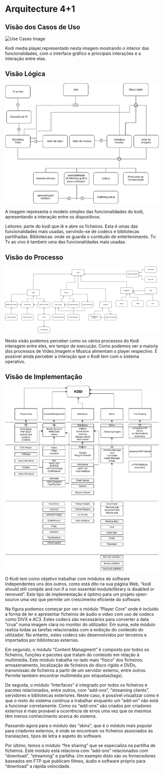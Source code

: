 # Arquitecture 4+1

## Visão dos Casos de Uso

![Use Cases Image](Use_Case_View.png)

Kodi media player,representado nesta imagem mostrando o interior das funcionalidades, com o interface gráfico e principais interações e a interação entre elas.

## Visão Lógica

![Logical View Image](Logical_View.png)

A imagem representa o modelo simples das funcionalidades do kodi, apresentando a interação entre os dispositivos.

Leitores: parte do kodi que lê e abre os ficheiros. Esta é umas das funcionalidades mais usadas, servindo-se de codecs e bibliotecas partilhadas.
Bibliotecas: onde se guarda o contêudo de entertenimento.
Tv: Tv ao vivo é tambem uma das funcionalidades mais usadas.

## Visão do Processo

![Process View Image](Process_View.png)

Nesta visão podemos perceber como os vários processos do Kodi interagem entre eles, em tempo de execução. Como podemos ver a maioria dos processos de Video,Imagem e Musica alimentam o player respectivo. É possivel ainda perceber a interação que o Kodi tem com o sistema operativo.

## Visão de Implementação

![Implementation View Image](Implementation_View.png)

O Kodi tem como objetivo trabalhar com módulos de software independentes uns dos outros, como está dito na sua página Web, “kodi should still compile and run if a non essential module/library is disabled or removed”.
Este tipo de implementação é óptimo para um projeto open-source uma vez que permite um crescimento eficiente do software.

Na figura podemos começar por ver o módulo “Player Core” onde é incluído a forma de ler e apresentar ficheiros de áudio e vídeo com uso de codecs como DIVX e AC3. Estes codecs são necessários para converter a data “crua” numa imagem clara no monitor do utilizador. Em suma, este módulo realiza todas as tarefas relacionadas com a exibição do conteúdo do utilizador. No entanto, estes codecs são desenvolvidos por terceiros e importados por bibliotecas externas.

Em segundo, o módulo “Content Managment” é composto por todos os ficheiros, funções e pacotes que tratam do conteúdo em relação à multimédia. Este módulo trabalha no lado mais “físico” dos ficheiros: armazenamento, localização de ficheiros do disco rigído  e DVDs, transmissão de ficheiros a partir de um servidor externo, entre outros. Permite também encontrar multimédia por etiquetas(tags).

De seguida, o módulo “Interfaces” é integrado por todos os ficheiros e pacotes relacionados, entre outros, com “add-ons”, “streaming clients”, servidores e bibliotecas exteriores. Neste caso, é possível visualizar como é que o resto do sistema continua a trabalhar enquanto um “add-on” não está a funcionar corretamente. Como os “add-ons” são criados por criadores externos é mais provável a ocorrência de erros uma vez que os mesmos têm menos conhecimento acerca do sistema.

Passando agora para o módulo das “skins”, que é o módulo mais popular para criadores externos, é onde se encontram os ficheiros associados às translações, tipos de letra e aspeto do software.

Por último, temos o módulo “fire sharing” que se especializa na partilha de ficheiros. Este módulo está relaciona com “add-ons” relacionados com “download”, “streaming” e partilha. Um exemplo disto são os fornecedores baseados em FTP que publicam filmes, áudio e software próprio para “download” a rápida velocidade.


